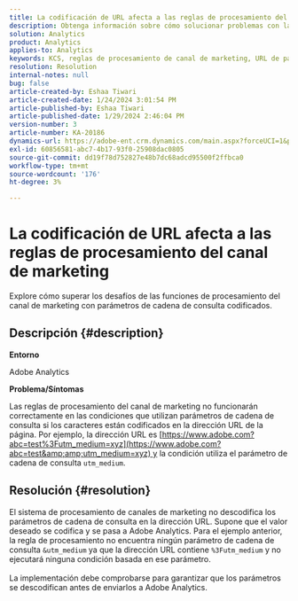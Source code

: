 ```yaml
---
title: La codificación de URL afecta a las reglas de procesamiento del canal de marketing
description: Obtenga información sobre cómo solucionar problemas con las reglas de procesamiento del canal de marketing al tratar con parámetros de cadena de consulta codificados en la dirección URL de la página.
solution: Analytics
product: Analytics
applies-to: Analytics
keywords: KCS, reglas de procesamiento de canal de marketing, URL de página, codificación de URL
resolution: Resolution
internal-notes: null
bug: false
article-created-by: Eshaa Tiwari
article-created-date: 1/24/2024 3:01:54 PM
article-published-by: Eshaa Tiwari
article-published-date: 1/29/2024 2:46:04 PM
version-number: 3
article-number: KA-20186
dynamics-url: https://adobe-ent.crm.dynamics.com/main.aspx?forceUCI=1&pagetype=entityrecord&etn=knowledgearticle&id=eff55780-c9ba-ee11-a569-6045bd006268
exl-id: 60856581-abc7-4b17-93f0-25908dac0805
source-git-commit: dd19f78d752827e48b7dc68adcd95500f2ffbca0
workflow-type: tm+mt
source-wordcount: '176'
ht-degree: 3%

---
```


# La codificación de URL afecta a las reglas de procesamiento del canal de marketing


Explore cómo superar los desafíos de las funciones de procesamiento del canal de marketing con parámetros de cadena de consulta codificados.

## Descripción {#description}


<b>Entorno</b>

Adobe Analytics

<b>Problema/Síntomas</b>

Las reglas de procesamiento del canal de marketing no funcionarán correctamente en las condiciones que utilizan parámetros de cadena de consulta si los caracteres están codificados en la dirección URL de la página. Por ejemplo, la dirección URL es [https://www.adobe.com?abc=test%3Futm_medium=xyz](https://www.adobe.com?abc=test&amp;amp;utm_medium=xyz) y la condición utiliza el parámetro de cadena de consulta `utm_medium`.


## Resolución {#resolution}

El sistema de procesamiento de canales de marketing no descodifica los parámetros de cadena de consulta en la dirección URL. Supone que el valor deseado se codifica y se pasa a Adobe Analytics. Para el ejemplo anterior, la regla de procesamiento no encuentra ningún parámetro de cadena de consulta `&utm_medium` ya que la dirección URL contiene `%3Futm_medium` y no ejecutará ninguna condición basada en ese parámetro.<br> <br>La implementación debe comprobarse para garantizar que los parámetros se descodifican antes de enviarlos a Adobe Analytics.
